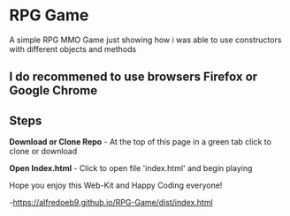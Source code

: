 # RPG Game
A simple RPG MMO Game just showing how i was able to use constructors with different objects and methods

## I do recommened to use browsers Firefox or Google Chrome
 
 ## Steps
**Download or Clone Repo** - At the top of this page in a green tab click to clone or download


**Open Index.html** - Click to open file 'index.html' and begin playing




Hope you enjoy this Web-Kit and Happy Coding everyone!


-https://alfredoeb9.github.io/RPG-Game/dist/index.html